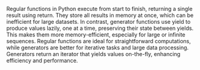 Regular functions in Python execute from start to finish, returning a single result using return. They store all results in memory at once, which can be inefficient for large datasets. In contrast, generator functions use yield to produce values lazily, one at a time, preserving their state between yields. This makes them more memory-efficient, especially for large or infinite sequences. Regular functions are ideal for straightforward computations, while generators are better for iterative tasks and large data processing. Generators return an iterator that yields values on-the-fly, enhancing efficiency and performance.



